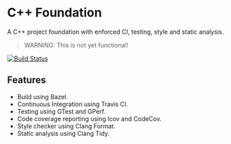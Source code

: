 C++ Foundation
==============
A C++ project foundation with enforced CI, testing, style and static analysis.

> WARNING: This is not yet functional!

[![Build Status](https://travis-ci.org/hbristow/cpp-foundation.svg?branch=master)](https://travis-ci.org/hbristow/cpp-foundation)


Features
--------
 - Build using Bazel.
 - Continuous Integration using Travis CI.
 - Testing using GTest and GPerf.
 - Code coverage reporting using lcov and CodeCov.
 - Style checker using Clang Format.
 - Static analysis using Clang Tidy.

